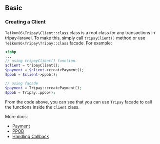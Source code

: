 ## Basic

### Creating a Client

`Teikun86\Tripay\Client::class` class
is a root class for any transactions in tripay-laravel.
To make this, simply call `tripayClient()` method or use `Teikun86\Tripay\Tripay::class` facade.
For example:

```php
<?php
...
// using tripayClient() function.
$client = tripayClient();
$payment = $client->createPayment();
$ppob = $client->ppob();

// using facade
$payment = Tripay::createPayment();
$ppob = Tripay::ppob();
```

From the code above, you can see that you can use `Tripay` facade to call the functions inside the `Client` class.

More docs:
- [Payment](https://github.com/teikun-86/tripay-laravel/tree/main/docs/Payment.md)
- [PPOB](https://github.com/teikun-86/tripay-laravel/tree/main/docs/PPOB.md)
- [Handling Callback](https://github.com/teikun-86/tripay-laravel/tree/main/docs/Callback.md)
